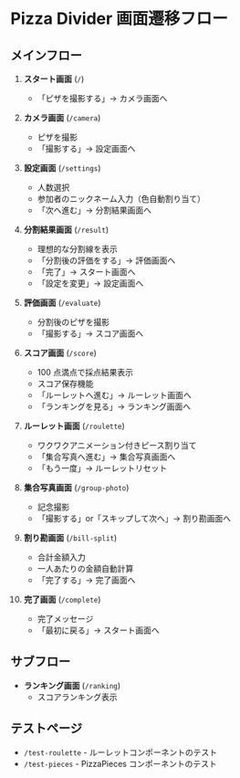# Pizza Divider 画面遷移フロー

## メインフロー

1. **スタート画面** (`/`)

   - 「ピザを撮影する」→ カメラ画面へ

2. **カメラ画面** (`/camera`)

   - ピザを撮影
   - 「撮影する」→ 設定画面へ

3. **設定画面** (`/settings`)

   - 人数選択
   - 参加者のニックネーム入力（色自動割り当て）
   - 「次へ進む」→ 分割結果画面へ

4. **分割結果画面** (`/result`)

   - 理想的な分割線を表示
   - 「分割後の評価をする」→ 評価画面へ
   - 「完了」→ スタート画面へ
   - 「設定を変更」→ 設定画面へ

5. **評価画面** (`/evaluate`)

   - 分割後のピザを撮影
   - 「撮影する」→ スコア画面へ

6. **スコア画面** (`/score`)

   - 100 点満点で採点結果表示
   - スコア保存機能
   - 「ルーレットへ進む」→ ルーレット画面へ
   - 「ランキングを見る」→ ランキング画面へ

7. **ルーレット画面** (`/roulette`)

   - ワクワクアニメーション付きピース割り当て
   - 「集合写真へ進む」→ 集合写真画面へ
   - 「もう一度」→ ルーレットリセット

8. **集合写真画面** (`/group-photo`)

   - 記念撮影
   - 「撮影する」or「スキップして次へ」→ 割り勘画面へ

9. **割り勘画面** (`/bill-split`)

   - 合計金額入力
   - 一人あたりの金額自動計算
   - 「完了する」→ 完了画面へ

10. **完了画面** (`/complete`)
    - 完了メッセージ
    - 「最初に戻る」→ スタート画面へ

## サブフロー

- **ランキング画面** (`/ranking`)
  - スコアランキング表示

## テストページ

- `/test-roulette` - ルーレットコンポーネントのテスト
- `/test-pieces` - PizzaPieces コンポーネントのテスト
